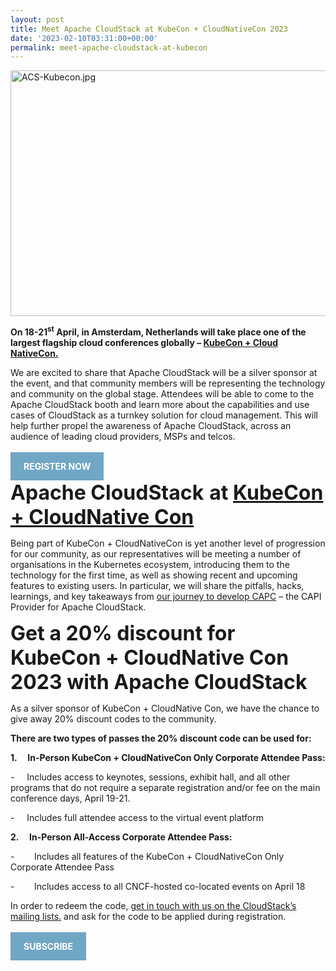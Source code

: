 ```yaml
---
layout: post
title: Meet Apache CloudStack at KubeCon + CloudNativeCon 2023
date: '2023-02-10T03:31:00+00:00'
permalink: meet-apache-cloudstack-at-kubecon
---
```

<a href="https://blogs.apache.org/cloudstack/mediaresource/fe5aa3f1-cd92-4cfa-a092-a595d3b9ffd4"><img src="https://blogs.apache.org/cloudstack/mediaresource/fe5aa3f1-cd92-4cfa-a092-a595d3b9ffd4" alt="ACS-Kubecon.jpg" width= "750" height = "393" /></a>


<p><strong>On 18-21<sup>st</sup> April, in Amsterdam, Netherlands will take place one of the largest flagship cloud conferences globally &ndash; </strong><a href="https://events.linuxfoundation.org/kubecon-cloudnativecon-europe/"><strong>KubeCon + Cloud NativeCon.</strong></a></p>

<p>We are excited to share that Apache CloudStack will be a silver sponsor at the event, and that community members will be representing the technology and community on the global stage. Attendees will be able to come to the Apache CloudStack booth and learn more about the capabilities and use cases of CloudStack as a turnkey solution for cloud management. This will help further propel the awareness of Apache CloudStack, across an audience of leading cloud providers, MSPs and telcos.</p>
<br>
<a href="https://events.linuxfoundation.org/kubecon-cloudnativecon-europe/register/" style="background-color: #70A7C5; color: white; padding: 1em 1.5em; text-decoration: none; text-transform: uppercase;"><b>REGISTER NOW</b></a>
<br>
<p><span style="font-size: xx-large;"><strong>Apache CloudStack</strong>&nbsp;<strong>at <a href="https://events.linuxfoundation.org/kubecon-cloudnativecon-europe/">KubeCon + CloudNative Con</a></strong></span></p>
<p>Being part of KubeCon + CloudNativeCon is yet another level of progression for our community, as our representatives will be meeting a number of organisations in the Kubernetes ecosystem, introducing them to the technology for the first time, as well as showing recent and upcoming features to existing users. In particular, we will share the pitfalls, hacks, learnings, and key takeaways from <a href="https://www.youtube.com/watch?v=AR8JXotMir8&amp;t=44s">our journey to develop CAPC</a> &ndash; the CAPI Provider for Apache CloudStack.</p>
<p><span style="font-size: xx-large;"><strong>Get a 20% discount for </strong><strong>KubeCon + CloudNative Con 2023</strong><strong> with&nbsp;Apache CloudStack</strong></span></p>
<p>As a silver sponsor of KubeCon + CloudNative Con, we have the chance to give away 20% discount codes to the community.</p>
<p><strong>There are two types of passes the 20% discount code can be used for:</strong></p>
<p><strong>1.&nbsp;&nbsp;&nbsp;&nbsp; </strong><strong>In-Person KubeCon + CloudNativeCon Only Corporate Attendee Pass:</strong></p>
<p>-&nbsp;&nbsp;&nbsp;&nbsp; Includes access to keynotes, sessions, exhibit hall, and all other programs that do not require a separate registration and/or fee on the main conference days, April 19-21.</p>
<p>- &nbsp;&nbsp;&nbsp;&nbsp;Includes full attendee access to the virtual event platform</p>
<p><strong>2.&nbsp;&nbsp;&nbsp;&nbsp; </strong><strong>In-Person All-Access Corporate Attendee Pass:</strong></p>
<p>-&nbsp;&nbsp;&nbsp;&nbsp;&nbsp;&nbsp;&nbsp; Includes all features of the KubeCon + CloudNativeCon Only Corporate Attendee Pass</p>
<p>-&nbsp;&nbsp;&nbsp;&nbsp;&nbsp;&nbsp;&nbsp; Includes access to all CNCF-hosted co-located events on April 18</p>
<p>In order to redeem the code, <a href="https://cloudstack.apache.org/mailing-lists.html#:~:text=To%20Subscribe%20to%20the%20Mailing,%40cloudstack.apache.org.">get in touch with us on the CloudStack&rsquo;s mailing lists.</a> and ask for the code to be applied during registration.</p>
<br>
<a href="https://cloudstack.apache.org/mailing-lists.html#:~:text=To%20Subscribe%20to%20the%20Mailing,%40cloudstack.apache.org." style="background-color: #70A7C5; color: white; padding: 1em 1.5em; text-decoration: none; text-transform: uppercase;"><b>SUBSCRIBE</b></a>

